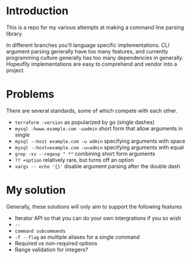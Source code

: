 # Introduction

This is a repo for my various attempts at making a command line parsing library.

In different branches you'll language specific implementations.
CLI argument parsing generally have too many features, and currently programming culture generally has too many dependencies in generally.
Hopeuflly implementations are easy to comprehend and vendor into a project.


# Problems

There are several standards, some of which compete with each other.

* `terraform -version` as popularized by go (single dashes)
* `mysql -hwww.example.com -uadmin` short form that allow arguments in single
* `mysql --host example.com -u admin` specifying arguments with space
* `mysql --host=example.com -u=admin` specifying arguments with equal
* `grep -sv --regexp " *"`  combining short form arguments
* `?? +option` relatively rare, but turns off an option
* `xargs -- echo '{}'` disable argument parsing after the double dash

# My solution

Generally, these solutions will only aim to support the following features

* Iterator API so that you can do your own intergrations if you so wish
* `--`
* `command subcommands`
* `-f --flag` as multiple aliases for a single command
* Required vs non-required options
* Range validation for integers?
